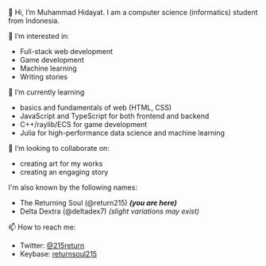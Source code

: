 👋 Hi, I’m Muhammad Hidayat. I am a computer science (informatics) student from Indonesia.

👀 I’m interested in:
- Full-stack web development
- Game development
- Machine learning
- Writing stories

🌱 I’m currently learning
- basics and fundamentals of web (HTML, CSS)
- JavaScript and TypeScript for both frontend and backend
- C++/raylib/ECS for game development
- Julia for high-performance data science and machine learning

💞️ I’m looking to collaborate on:
- creating art for my works
- creating an engaging story

I'm also known by the following names:
- The Returning Soul (@return215) **_(you are here)_**
- Delta Dextra (@deltadex7) _(slight variations may exist)_

📫 How to reach me:
- Twitter: [@215return](https://twitter.com/215return)
- Keybase: [returnsoul215](https://keybase.io/returnsoul215)

<!---
return215/return215 is a ✨ special ✨ repository because its `README.md` (this file) appears on your GitHub profile.
You can click the Preview link to take a look at your changes.
--->
